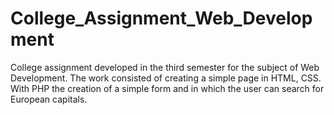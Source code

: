 # College_Assignment_Web_Development
College assignment developed in the third semester for the subject of Web Development.
The work consisted of creating a simple page in HTML, CSS. With PHP the creation of a simple form and in which the user can search for European capitals.
